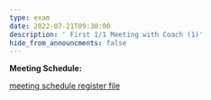 ```yaml
---
type: exam
date: 2022-07-21T09:30:00
description: ' First 1/1 Meeting with Coach (1)'
hide_from_announcments: false
---
```


**Meeting Schedule:**

[meeting schedule register file](https://docs.google.com/spreadsheets/d/122FkwMLEYHGkIlggWK-KiHdyptvKJ6RvRJwSdX7XiBI/edit?usp=sharing)
